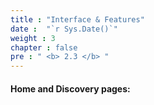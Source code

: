 ```yaml
---
title : "Interface & Features"
date :  "`r Sys.Date()`" 
weight : 3
chapter : false
pre : " <b> 2.3 </b> "
---
```


#### Home and Discovery pages:
